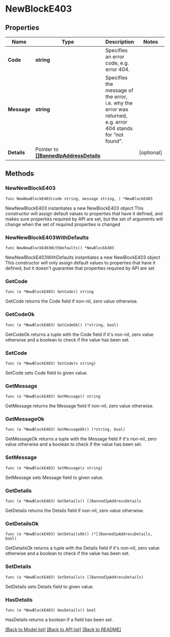 # NewBlockE403

## Properties

Name | Type | Description | Notes
------------ | ------------- | ------------- | -------------
**Code** | **string** | Specifies an error code, e.g. error 404. | 
**Message** | **string** | Specifies the message of the error, i.e. why the error was returned, e.g. error 404 stands for “not found”. | 
**Details** | Pointer to [**[]BannedIpAddressDetails**](BannedIpAddressDetails.md) |  | [optional] 

## Methods

### NewNewBlockE403

`func NewNewBlockE403(code string, message string, ) *NewBlockE403`

NewNewBlockE403 instantiates a new NewBlockE403 object
This constructor will assign default values to properties that have it defined,
and makes sure properties required by API are set, but the set of arguments
will change when the set of required properties is changed

### NewNewBlockE403WithDefaults

`func NewNewBlockE403WithDefaults() *NewBlockE403`

NewNewBlockE403WithDefaults instantiates a new NewBlockE403 object
This constructor will only assign default values to properties that have it defined,
but it doesn't guarantee that properties required by API are set

### GetCode

`func (o *NewBlockE403) GetCode() string`

GetCode returns the Code field if non-nil, zero value otherwise.

### GetCodeOk

`func (o *NewBlockE403) GetCodeOk() (*string, bool)`

GetCodeOk returns a tuple with the Code field if it's non-nil, zero value otherwise
and a boolean to check if the value has been set.

### SetCode

`func (o *NewBlockE403) SetCode(v string)`

SetCode sets Code field to given value.


### GetMessage

`func (o *NewBlockE403) GetMessage() string`

GetMessage returns the Message field if non-nil, zero value otherwise.

### GetMessageOk

`func (o *NewBlockE403) GetMessageOk() (*string, bool)`

GetMessageOk returns a tuple with the Message field if it's non-nil, zero value otherwise
and a boolean to check if the value has been set.

### SetMessage

`func (o *NewBlockE403) SetMessage(v string)`

SetMessage sets Message field to given value.


### GetDetails

`func (o *NewBlockE403) GetDetails() []BannedIpAddressDetails`

GetDetails returns the Details field if non-nil, zero value otherwise.

### GetDetailsOk

`func (o *NewBlockE403) GetDetailsOk() (*[]BannedIpAddressDetails, bool)`

GetDetailsOk returns a tuple with the Details field if it's non-nil, zero value otherwise
and a boolean to check if the value has been set.

### SetDetails

`func (o *NewBlockE403) SetDetails(v []BannedIpAddressDetails)`

SetDetails sets Details field to given value.

### HasDetails

`func (o *NewBlockE403) HasDetails() bool`

HasDetails returns a boolean if a field has been set.


[[Back to Model list]](../README.md#documentation-for-models) [[Back to API list]](../README.md#documentation-for-api-endpoints) [[Back to README]](../README.md)


